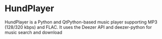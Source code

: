 # HundPlayer
HundPlayer is a Python and QtPython-based music player supporting MP3 (128/320 kbps) and FLAC. It uses the Deezer API and deezer-python for music search and download
